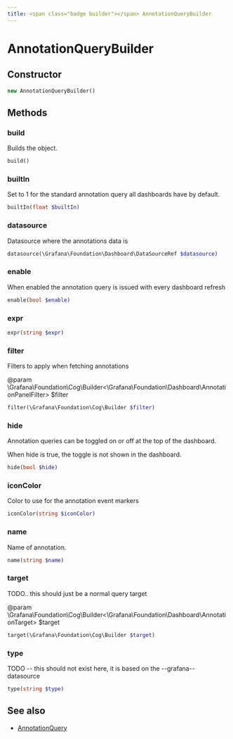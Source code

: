 ```yaml
---
title: <span class="badge builder"></span> AnnotationQueryBuilder
---
```

# <span class="badge builder"></span> AnnotationQueryBuilder

## Constructor

```php
new AnnotationQueryBuilder()
```
## Methods

### <span class="badge object-method"></span> build

Builds the object.

```php
build()
```

### <span class="badge object-method"></span> builtIn

Set to 1 for the standard annotation query all dashboards have by default.

```php
builtIn(float $builtIn)
```

### <span class="badge object-method"></span> datasource

Datasource where the annotations data is

```php
datasource(\Grafana\Foundation\Dashboard\DataSourceRef $datasource)
```

### <span class="badge object-method"></span> enable

When enabled the annotation query is issued with every dashboard refresh

```php
enable(bool $enable)
```

### <span class="badge object-method"></span> expr

```php
expr(string $expr)
```

### <span class="badge object-method"></span> filter

Filters to apply when fetching annotations

@param \Grafana\Foundation\Cog\Builder<\Grafana\Foundation\Dashboard\AnnotationPanelFilter> $filter

```php
filter(\Grafana\Foundation\Cog\Builder $filter)
```

### <span class="badge object-method"></span> hide

Annotation queries can be toggled on or off at the top of the dashboard.

When hide is true, the toggle is not shown in the dashboard.

```php
hide(bool $hide)
```

### <span class="badge object-method"></span> iconColor

Color to use for the annotation event markers

```php
iconColor(string $iconColor)
```

### <span class="badge object-method"></span> name

Name of annotation.

```php
name(string $name)
```

### <span class="badge object-method"></span> target

TODO.. this should just be a normal query target

@param \Grafana\Foundation\Cog\Builder<\Grafana\Foundation\Dashboard\AnnotationTarget> $target

```php
target(\Grafana\Foundation\Cog\Builder $target)
```

### <span class="badge object-method"></span> type

TODO -- this should not exist here, it is based on the --grafana-- datasource

```php
type(string $type)
```

## See also

 * <span class="badge object-type-class"></span> [AnnotationQuery](./object-AnnotationQuery.md)
